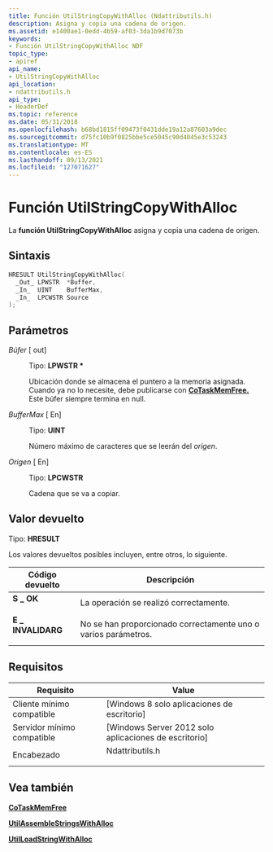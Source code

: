 ```yaml
---
title: Función UtilStringCopyWithAlloc (Ndattributils.h)
description: Asigna y copia una cadena de origen.
ms.assetid: e1400ae1-0edd-4b59-af03-3da1b9d7073b
keywords:
- Función UtilStringCopyWithAlloc NDF
topic_type:
- apiref
api_name:
- UtilStringCopyWithAlloc
api_location:
- ndattributils.h
api_type:
- HeaderDef
ms.topic: reference
ms.date: 05/31/2018
ms.openlocfilehash: b68bd1815ff09473f0431dde19a12a87603a9dec
ms.sourcegitcommit: d75fc10b9f0825bbe5ce5045c90d4045e3c53243
ms.translationtype: MT
ms.contentlocale: es-ES
ms.lasthandoff: 09/13/2021
ms.locfileid: "127071627"
---
```

# <a name="utilstringcopywithalloc-function"></a>Función UtilStringCopyWithAlloc

La **función UtilStringCopyWithAlloc** asigna y copia una cadena de origen.

## <a name="syntax"></a>Sintaxis


```C++
HRESULT UtilStringCopyWithAlloc(
  _Out_ LPWSTR  *Buffer,
  _In_  UINT    BufferMax,
  _In_  LPCWSTR Source
);
```



## <a name="parameters"></a>Parámetros

<dl> <dt>

*Búfer* \[ out\]
</dt> <dd>

Tipo: **LPWSTR \***

Ubicación donde se almacena el puntero a la memoria asignada. Cuando ya no lo necesite, debe publicarse con [**CoTaskMemFree.**](/windows/desktop/api/combaseapi/nf-combaseapi-cotaskmemfree) Este búfer siempre termina en null.

</dd> <dt>

*BufferMax* \[ En\]
</dt> <dd>

Tipo: **UINT**

Número máximo de caracteres que se leerán del *origen*.

</dd> <dt>

*Origen* \[ En\]
</dt> <dd>

Tipo: **LPCWSTR**

Cadena que se va a copiar.

</dd> </dl>

## <a name="return-value"></a>Valor devuelto

Tipo: **HRESULT**

Los valores devueltos posibles incluyen, entre otros, lo siguiente.



| Código devuelto                                                                                  | Descripción                                                        |
|----------------------------------------------------------------------------------------------|--------------------------------------------------------------------|
| <dl> <dt>**S \_ OK**</dt> </dl>         | La operación se realizó correctamente.<br/>                                |
| <dl> <dt>**E \_ INVALIDARG**</dt> </dl> | No se han proporcionado correctamente uno o varios parámetros.<br/> |



 

## <a name="requirements"></a>Requisitos



| Requisito | Value |
|-------------------------------------|--------------------------------------------------------------------------------------------|
| Cliente mínimo compatible<br/> | \[Windows 8 solo aplicaciones de escritorio\]<br/>                                                 |
| Servidor mínimo compatible<br/> | \[Windows Server 2012 solo aplicaciones de escritorio\]<br/>                                       |
| Encabezado<br/>                   | <dl> <dt>Ndattributils.h</dt> </dl> |



## <a name="see-also"></a>Vea también

<dl> <dt>

[**CoTaskMemFree**](/windows/desktop/api/combaseapi/nf-combaseapi-cotaskmemfree)
</dt> <dt>

[**UtilAssembleStringsWithAlloc**](utilassemblestringswithalloc.md)
</dt> <dt>

[**UtilLoadStringWithAlloc**](utilloadstringwithalloc.md)
</dt> </dl>

 

